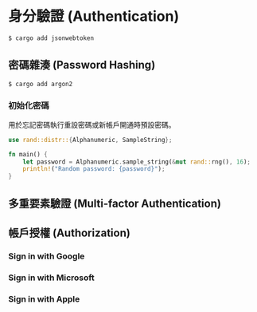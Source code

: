 # 身分驗證 (Authentication)

```sh
$ cargo add jsonwebtoken
```

## 密碼雜湊 (Password Hashing)

```sh
$ cargo add argon2
```

### 初始化密碼

用於忘記密碼執行重設密碼或新帳戶開通時預設密碼。

```rs
use rand::distr::{Alphanumeric, SampleString};

fn main() {
    let password = Alphanumeric.sample_string(&mut rand::rng(), 16);
    println!("Random password: {password}");
}
```

## 多重要素驗證 (Multi-factor Authentication)

## 帳戶授權 (Authorization)

### Sign in with Google

### Sign in with Microsoft

### Sign in with Apple
